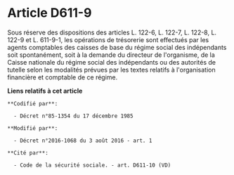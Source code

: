 # Article D611-9

Sous réserve des dispositions des articles L. 122-6, L. 122-7, L. 122-8, L. 122-9 et L. 611-9-1, les opérations de trésorerie
sont effectués par les agents comptables des caisses de base du régime social des indépendants soit spontanément, soit à la
demande du directeur de l'organisme, de la Caisse nationale du régime social des indépendants ou des autorités de tutelle
selon les modalités prévues par les textes relatifs à l'organisation financière et comptable de ce régime.

**Liens relatifs à cet article**

	**Codifié par**:

	  - Décret n°85-1354 du 17 décembre 1985

	**Modifié par**:

	  - Décret n°2016-1068 du 3 août 2016 - art. 1

	**Cité par**:

	  - Code de la sécurité sociale. - art. D611-10 (VD)
